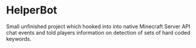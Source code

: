 # HelperBot

Small unfinished project which hooked into into native Minecraft Server API chat events
and told players information on detection of sets of hard coded keywords.
